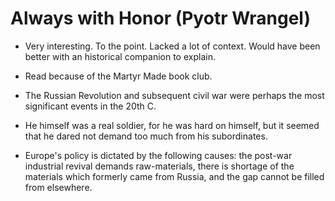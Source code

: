 # Always with Honor (Pyotr Wrangel)

- Very interesting.  To the point. Lacked a lot of context. Would have been better with an historical companion to explain.

- Read because of the Martyr Made book club.

- The Russian Revolution and subsequent civil war were perhaps the most significant events in the 20th C.

- He himself was a real soldier, for he was hard on himself, but it seemed that he dared not demand too much from his subordinates.

- Europe's policy is dictated by the following causes: the post-war industrial revival demands raw-materials, there is shortage of the materials which formerly came from Russia, and the gap cannot be filled from elsewhere. 
